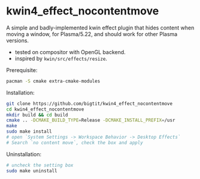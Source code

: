 # kwin4_effect_nocontentmove
A simple and badly-implemented kwin effect plugin that hides content when moving a window, for Plasma/5.22, and should work for other Plasma versions.

- tested on compositor with OpenGL backend.
- inspired by `kwin/src/effects/resize`.

Prerequisite:
```bash
pacman -S cmake extra-cmake-modules
```

Installation:
```bash
git clone https://github.com/bigtit/kwin4_effect_nocontentmove
cd kwin4_effect_nocontentmove
mkdir build && cd build
cmake .. -DCMAKE_BUILD_TYPE=Release -DCMAKE_INSTALL_PREFIX=/usr
make
sudo make install
# open `System Settings -> Workspace Behavior -> Desktop Effects`
# Search `no content move`, check the box and apply
```
Uninstallation:
```bash
# uncheck the setting box
sudo make uninstall
```
